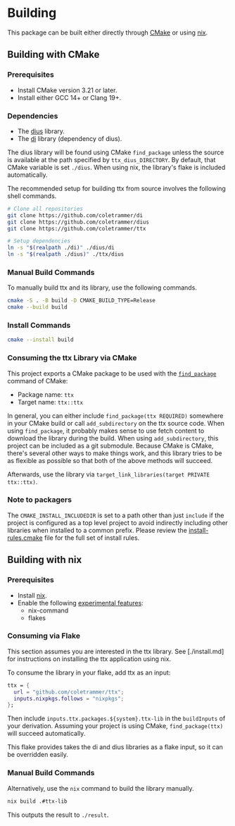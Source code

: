 # Building

This package can be built either directly through [CMake](https://cmake.org/) or using [nix](https://nixos.org/).

## Building with CMake

### Prerequisites

- Install CMake version 3.21 or later.
- Install either GCC 14+ or Clang 19+.

### Dependencies

- The [dius](https://github.com/coletrammer/dius) library.
- The [di](https://github.com/coletrammer/di) library (dependency of dius).

The dius library will be found using CMake `find_package` unless the source is available
at the path specified by `ttx_dius_DIRECTORY`. By default, that CMake variable is set
`./dius`. When using nix, the library's flake is included automatically.

The recommended setup for building ttx from source involves the following shell commands.

```sh
# Clone all repositories
git clone https://github.com/coletrammer/di
git clone https://github.com/coletrammer/dius
git clone https://github.com/coletrammer/ttx

# Setup dependencies
ln -s "$(realpath ./di)" ./dius/di
ln -s "$(realpath ./dius)" ./ttx/dius
```

### Manual Build Commands

To manually build ttx and its library, use the following commands.

```sh
cmake -S . -B build -D CMAKE_BUILD_TYPE=Release
cmake --build build
```

### Install Commands

```sh
cmake --install build
```

### Consuming the ttx Library via CMake

This project exports a CMake package to be used with the
[`find_package`](https://cmake.org/cmake/help/latest/command/find_package.html)
command of CMake:

- Package name: `ttx`
- Target name: `ttx::ttx`

In general, you can either include `find_package(ttx REQUIRED)` somewhere in your CMake build or call
`add_subdirectory` on the ttx source code. When using `find_package`, it probably makes sense to use
fetch content to download the library during the build. When using `add_subdirectory`, this project
can be included as a git submodule. Because CMake is CMake, there's several other ways to make
things work, and this library tries to be as flexible as possible so that both of the above methods
will succeed.

Afterwards, use the library via `target_link_libraries(target PRIVATE ttx::ttx)`.

### Note to packagers

The `CMAKE_INSTALL_INCLUDEDIR` is set to a path other than just `include` if
the project is configured as a top level project to avoid indirectly including
other libraries when installed to a common prefix. Please review the
[install-rules.cmake](cmake/install-rules.cmake) file for the full set of
install rules.

## Building with nix

### Prerequisites

- Install [nix](https://nixos.org/download/).
- Enable the following [experimental features](https://nix.dev/manual/nix/latest/development/experimental-features):
  - nix-command
  - flakes

### Consuming via Flake

This section assumes you are interested in the ttx library. See [./install.md] for instructions on
installing the ttx application using nix.

To consume the library in your flake, add ttx as an input:

```nix
ttx = {
  url = "github.com/coletrammer/ttx";
  inputs.nixpkgs.follows = "nixpkgs";
};
```

Then include `inputs.ttx.packages.${system}.ttx-lib` in the `buildInputs` of your derivation. Assuming your
project is using CMake, `find_package(ttx)` will succeed automatically.

This flake provides takes the di and dius libraries as a flake input, so it can be overridden easily.

### Manual Build Commands

Alternatively, use the `nix` command to build the library manually.

```sh
nix build .#ttx-lib
```

This outputs the result to `./result`.
